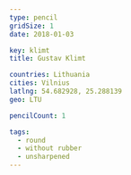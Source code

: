 ```yaml
---
type: pencil
gridSize: 1
date: 2018-01-03

key: klimt
title: Gustav Klimt

countries: Lithuania
cities: Vilnius
latlng: 54.682928, 25.288139
geo: LTU

pencilCount: 1

tags:
  - round
  - without rubber
  - unsharpened
---
```

